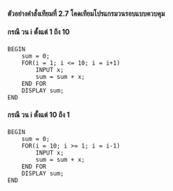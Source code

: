 #### ตัวอย่างคำสั่งเทียมที่ 2.7 โคดเทียมโปรแกรมวนรอบแบบควบคุม
#### กรณี วน i ตั้งแต่ 1 ถึง 10
```
BEGIN
    sum = 0;
    FOR(i = 1; i <= 10; i = i+1)
        INPUT x; 
        sum = sum + x;
    END FOR
    DISPLAY sum;
END
```
#### กรณี วน i ตั้งแต่ 10 ถึง 1
```
BEGIN
    sum = 0;
    FOR(i = 10; i >= 1; i = i-1)
        INPUT x; 
        sum = sum + x;
    END FOR
    DISPLAY sum;
END
```